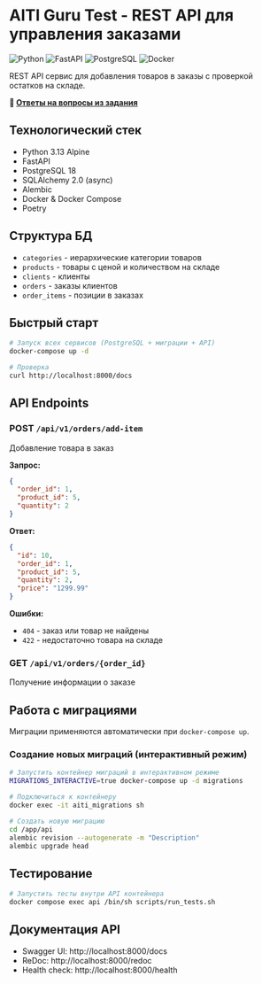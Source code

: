 # AITI Guru Test - REST API для управления заказами

![Python](https://img.shields.io/badge/python-3.13-blue.svg)
![FastAPI](https://img.shields.io/badge/FastAPI-0.115+-green.svg)
![PostgreSQL](https://img.shields.io/badge/PostgreSQL-18-blue.svg)
![Docker](https://img.shields.io/badge/Docker-compose-blue.svg)

REST API сервис для добавления товаров в заказы с проверкой остатков на складе.

**📝 [Ответы на вопросы из задания](answers.md)**

## Технологический стек

- Python 3.13 Alpine
- FastAPI
- PostgreSQL 18
- SQLAlchemy 2.0 (async)
- Alembic
- Docker & Docker Compose
- Poetry

## Структура БД

- `categories` - иерархические категории товаров
- `products` - товары с ценой и количеством на складе
- `clients` - клиенты
- `orders` - заказы клиентов
- `order_items` - позиции в заказах

## Быстрый старт

```bash
# Запуск всех сервисов (PostgreSQL + миграции + API)
docker-compose up -d

# Проверка
curl http://localhost:8000/docs
```

## API Endpoints

### POST `/api/v1/orders/add-item`
Добавление товара в заказ

**Запрос:**
```json
{
  "order_id": 1,
  "product_id": 5,
  "quantity": 2
}
```

**Ответ:**
```json
{
  "id": 10,
  "order_id": 1,
  "product_id": 5,
  "quantity": 2,
  "price": "1299.99"
}
```

**Ошибки:**
- `404` - заказ или товар не найдены
- `422` - недостаточно товара на складе

### GET `/api/v1/orders/{order_id}`
Получение информации о заказе

## Работа с миграциями

Миграции применяются автоматически при `docker-compose up`.

### Создание новых миграций (интерактивный режим)
```bash
# Запустить контейнер миграций в интерактивном режиме
MIGRATIONS_INTERACTIVE=true docker-compose up -d migrations

# Подключиться к контейнеру
docker exec -it aiti_migrations sh

# Создать новую миграцию
cd /app/api
alembic revision --autogenerate -m "Description"
alembic upgrade head
```

## Тестирование

```bash
# Запустить тесты внутри API контейнера
docker compose exec api /bin/sh scripts/run_tests.sh
```


## Документация API

- Swagger UI: http://localhost:8000/docs
- ReDoc: http://localhost:8000/redoc
- Health check: http://localhost:8000/health
